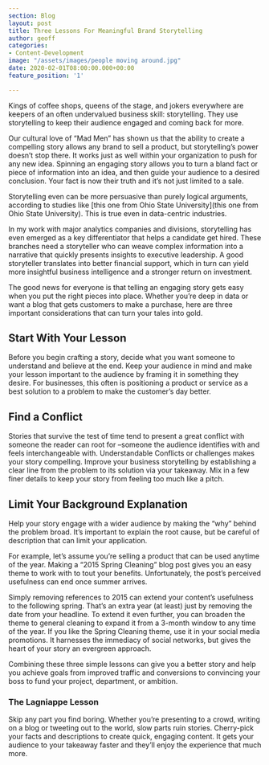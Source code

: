 ```yaml
---
section: Blog
layout: post
title: Three Lessons For Meaningful Brand Storytelling
author: geoff
categories:
- Content-Development
image: "/assets/images/people moving around.jpg"
date: 2020-02-01T08:00:00.000+00:00
feature_position: '1'

---
```

Kings of coffee shops, queens of the stage, and jokers everywhere are keepers of an often undervalued business skill: storytelling. They use storytelling to keep their audience engaged and coming back for more.

Our cultural love of “Mad Men” has shown us that the ability to create a compelling story allows any brand to sell a product, but storytelling’s power doesn’t stop there. It works just as well within your organization to push for any new idea. Spinning an engaging story allows you to turn a bland fact or piece of information into an idea, and then guide your audience to a desired conclusion. Your fact is now their truth and it’s not just limited to a sale.

Storytelling even can be more persuasive than purely logical arguments, according to studies like [this one from Ohio State University](this one from Ohio State University). This is true even in data-centric industries.

In my work with major analytics companies and divisions, storytelling has even emerged as a key differentiator that helps a candidate get hired. These branches need a storyteller who can weave complex information into a narrative that quickly presents insights to executive leadership. A good storyteller translates into better financial support, which in turn can yield more insightful business intelligence and a stronger return on investment.

The good news for everyone is that telling an engaging story gets easy when you put the right pieces into place. Whether you’re deep in data or want a blog that gets customers to make a purchase, here are three important considerations that can turn your tales into gold.

## Start With Your Lesson

Before you begin crafting a story, decide what you want someone to understand and believe at the end. Keep your audience in mind and make your lesson important to the audience by framing it in something they desire. For businesses, this often is positioning a product or service as a best solution to a problem to make the customer’s day better.

## Find a Conflict

Stories that survive the test of time tend to present a great conflict with someone the reader can root for –someone the audience identifies with and feels interchangeable with. Understandable Conflicts or challenges makes your story compelling. Improve your business storytelling by establishing a clear line from the problem to its solution via your takeaway. Mix in a few finer details to keep your story from feeling too much like a pitch.

## Limit Your Background Explanation

Help your story engage with a wider audience by making the “why” behind the problem broad. It’s important to explain the root cause, but be careful of description that can limit your application.

For example, let’s assume you’re selling a product that can be used anytime of the year. Making a “2015 Spring Cleaning” blog post gives you an easy theme to work with to tout your benefits. Unfortunately, the post’s perceived usefulness can end once summer arrives.

Simply removing references to 2015 can extend your content’s usefulness to the following spring. That’s an extra year (at least) just by removing the date from your headline. To extend it even further, you can broaden the theme to general cleaning to expand it from a 3-month window to any time of the year. If you like the Spring Cleaning theme, use it in your social media promotions. It harnesses the immediacy of social networks, but gives the heart of your story an evergreen approach.

Combining these three simple lessons can give you a better story and help you achieve goals from improved traffic and conversions to convincing your boss to fund your project, department, or ambition.

### The Lagniappe Lesson

Skip any part you find boring. Whether you’re presenting to a crowd, writing on a blog or tweeting out to the world, slow parts ruin stories. Cherry-pick your facts and descriptions to create quick, engaging content. It gets your audience to your takeaway faster and they’ll enjoy the experience that much more.